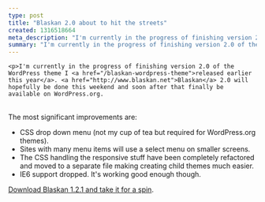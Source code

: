 ```yaml
---
type: post
title: "Blaskan 2.0 about to hit the streets"
created: 1316518664
meta_description: "I'm currently in the progress of finishing version 2.0 of the WordPress theme I released earlier this year. Blaskan 2.0 will hopefully be done this weekend and soon after that finally be available on WordPress.org."
summary: "I'm currently in the progress of finishing version 2.0 of the WordPress theme I released earlier this year. Blaskan 2.0 will hopefully be done this weekend and soon after that finally be available on WordPress.org."
---
```


    <p>I'm currently in the progress of finishing version 2.0 of the WordPress theme I <a href="/blaskan-wordpress-theme">released earlier this year</a>. <a href="http://www.blaskan.net">Blaskan</a> 2.0 will hopefully be done this weekend and soon after that finally be available on WordPress.org.
<br>The most significant improvements are:</p>
<ul>
<li>CSS drop down menu (not my cup of tea but required for WordPress.org themes).</li>
<li>Sites with many menu items will use a select menu on smaller screens.</li>
<li>The CSS handling the responsive stuff have been completely refactored and moved to a separate file making creating child themes much easier.</li>
<li>IE6 support dropped. It's working good enough though.</li>
</ul>
<p><a href="http://www.blaskan.net">Download Blaskan 1.2.1 and take it for a spin</a>.</p>


